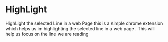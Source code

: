 # HighLight
HighLight the selected Line in a web Page
this is a simple chrome extension which helps us im highlighting the selected line in a web page . This will help us focus on the line we are reading
